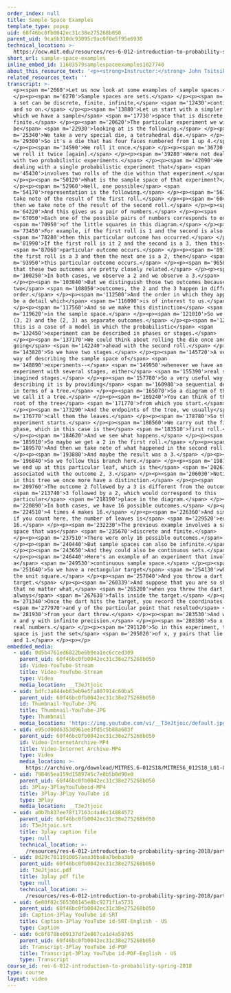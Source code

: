 ```yaml
---
order_index: null
title: Sample Space Examples
template_type: popup
uid: 60f46bc0fb0042ec31c38e275268b050
parent_uid: 9ca6b310dc93095c9ac0f0e5f95e6930
technical_location: >-
  https://ocw.mit.edu/resources/res-6-012-introduction-to-probability-spring-2018/part-i-the-fundamentals/sample-space-examples
short_url: sample-space-examples
inline_embed_id: 11603579samplespaceexamples1027740
about_this_resource_text: '<p><strong>Instructor:</strong> John Tsitsiklis</p>'
related_resources_text: ''
transcript: >-
  <p><span m='2660'>Let us now look at some examples of sample spaces.</span>
  </p><p><span m='6270'>Sample spaces are sets.</span> </p><p><span m='8640'>And
  a set can be discrete, finite, infinite,</span> <span m='12430'>continuous,
  and so on.</span> </p><p><span m='13880'>Let us start with a simpler case in
  which we have a sample</span> <span m='17730'>space that is discrete and
  finite.</span> </p><p><span m='20620'>The particular experiment we will
  be</span> <span m='22930'>looking at is the following.</span> </p><p><span
  m='25340'>We take a very special die, a tetrahedral die.</span> </p><p><span
  m='29300'>So it's a die that has four faces numbered from 1 up 4.</span>
  </p><p><span m='34590'>We roll it once.</span> </p><p><span m='36730'>And then
  we roll it twice [again].</span> </p><p><span m='39280'>Were not dealing here
  with two probabilistic experiments.</span> </p><p><span m='42090'>We're
  dealing with a single probabilistic experiment that</span> <span
  m='45430'>involves two rolls of the die within that experiment.</span>
  </p><p><span m='50120'>What is the sample space of that experiment?</span>
  </p><p><span m='52960'>Well, one possible</span> <span
  m='54170'>representation is the following.</span> </p><p><span m='56770'>We
  take note of the result of the first roll.</span> </p><p><span m='60480'>And
  then we take note of the result of the second roll.</span> </p><p><span
  m='64220'>And this gives us a pair of numbers.</span> </p><p><span
  m='67050'>Each one of the possible pairs of numbers corresponds to one</span>
  <span m='70950'>of the little squares in this diagram.</span> </p><p><span
  m='73450'>For example, if the first roll is 1 and the second is also 1,</span>
  <span m='78280'>then this particular outcome has occurred.</span> </p><p><span
  m='81990'>If the first roll is it 2 and the second is a 3, then this</span>
  <span m='87060'>particular outcome occurs.</span> </p><p><span m='89780'>If
  the first roll is a 3 and then the next one is a 2, then</span> <span
  m='93950'>this particular outcome occurs.</span> </p><p><span m='96580'>Notice
  that these two outcomes are pretty closely related.</span> </p><p><span
  m='100250'>In both cases, we observe a 2 and we observe a 3.</span>
  </p><p><span m='103840'>But we distinguish those two outcomes because in those
  two</span> <span m='108050'>outcomes, the 2 and the 3 happen in different
  order.</span> </p><p><span m='112500'>And the order in which they appear may
  be a detail which</span> <span m='116090'>is of interest to us.</span>
  </p><p><span m='117560'>And so we make this distinction</span> <span
  m='119620'>in the sample space.</span> </p><p><span m='121010'>So we keep the
  (3, 2) and the (2, 3) as separate outcomes.</span> </p><p><span m='128940'>Now
  this is a case of a model in which the probabilistic</span> <span
  m='132450'>experiment can be described in phases or stages.</span>
  </p><p><span m='137170'>We could think about rolling the die once and then
  going</span> <span m='142240'>ahead with the second roll.</span> </p><p><span
  m='143820'>So we have two stages.</span> </p><p><span m='145720'>A very useful
  way of describing the sample space of</span> <span
  m='148890'>experiments--</span> <span m='149950'>whenever we have an
  experiment with several stages, either</span> <span m='155390'>real stages or
  imagined stages.</span> </p><p><span m='157780'>So a very useful way of
  describing it is by providing</span> <span m='160980'>a sequential description
  in terms of a tree.</span> </p><p><span m='165070'>So a diagram of this kind,
  we call it a tree.</span> </p><p><span m='169240'>You can think of this as the
  root of the tree</span> <span m='171770'>from which you start.</span>
  </p><p><span m='173290'>And the endpoints of the tree, we usually</span> <span
  m='176770'>call them the leaves.</span> </p><p><span m='178780'>So the
  experiment starts.</span> </p><p><span m='180560'>We carry out the first
  phase, which in this case is the</span> <span m='183510'>first roll.</span>
  </p><p><span m='184620'>And we see what happens.</span> </p><p><span
  m='185910'>So maybe we get a 2 in the first roll.</span> </p><p><span
  m='189570'>And then we take note of what happened in the second roll.</span>
  </p><p><span m='193880'>And maybe the result was a 3.</span> </p><p><span
  m='196840'>So we follow this branch here.</span> </p><p><span m='198720'>And
  we end up at this particular leaf, which is the</span> <span m='202610'>leaf
  associated with the outcome 2, 3.</span> </p><p><span m='206030'>Notice that
  in this tree we once more have a distinction.</span> </p><p><span
  m='209760'>The outcome 2 followed by a 3 is different from the outcome</span>
  <span m='213740'>3 followed by a 2, which would correspond to this
  particular</span> <span m='218190'>place in the diagram.</span> </p><p><span
  m='220890'>In both cases, we have 16 possible outcomes.</span> </p><p><span
  m='224510'>4 times 4 makes 16.</span> </p><p><span m='226360'>And similarly,
  if you count here, the number of leaves is</span> <span m='229520'>equal to
  16.</span> </p><p><span m='232230'>The previous example involves a sample
  space that was</span> <span m='235670'>discrete and finite.</span>
  </p><p><span m='237510'>There were only 16 possible outcomes.</span>
  </p><p><span m='240440'>But sample spaces can also be infinite.</span>
  </p><p><span m='243650'>And they could also be continuous sets.</span>
  </p><p><span m='246440'>Here's an example of an experiment that involves
  a</span> <span m='249530'>continuous sample space.</span> </p><p><span
  m='251640'>So we have a rectangular target</span> <span m='254130'>which is
  the unit square.</span> </p><p><span m='257040'>And you throw a dart on that
  target.</span> </p><p><span m='260339'>And suppose that you are so skilled
  that no matter what,</span> <span m='265200'>when you throw the dart, it
  always</span> <span m='267630'>falls inside the target.</span> </p><p><span
  m='271340'>Once the dart hits the target, you record the coordinates x</span>
  <span m='277970'>and y of the particular point that resulted</span> <span
  m='281930'>from your dart throw.</span> </p><p><span m='283530'>And we record
  x and y with infinite precision.</span> </p><p><span m='288380'>So x and y are
  real numbers.</span> </p><p><span m='291120'>So in this experiment, the sample
  space is just the set</span> <span m='295020'>of x, y pairs that lie between 0
  and 1.</span> </p><p></p>
embedded_media:
  - uid: 0d5b4761ed6822be6b9ea1ec6cced309
    parent_uid: 60f46bc0fb0042ec31c38e275268b050
    id: Video-YouTube-Stream
    title: Video-YouTube-Stream
    type: Video
    media_location: __T3eJtjoic
  - uid: bdfc3a844eb63eb9e5fa807914c60ba5
    parent_uid: 60f46bc0fb0042ec31c38e275268b050
    id: Thumbnail-YouTube-JPG
    title: Thumbnail-YouTube-JPG
    type: Thumbnail
    media_location: 'https://img.youtube.com/vi/__T3eJtjoic/default.jpg'
  - uid: e95cd00d6353d961ee3fd5c5b88a683f
    parent_uid: 60f46bc0fb0042ec31c38e275268b050
    id: Video-InternetArchive-MP4
    title: Video-Internet Archive-MP4
    type: Video
    media_location: >-
      https://archive.org/download/MITRES.6-012S18/MITRES6_012S18_L01-03_300k.mp4
  - uid: 798465ea159d1589745c7e8b5b0d90e0
    parent_uid: 60f46bc0fb0042ec31c38e275268b050
    id: 3Play-3PlayYouTubeid-MP4
    title: 3Play-3Play YouTube id
    type: 3Play
    media_location: __T3eJtjoic
  - uid: a0b7b837ee78f17163c4a46c14884572
    parent_uid: 60f46bc0fb0042ec31c38e275268b050
    id: T3eJtjoic.srt
    title: 3play caption file
    type: null
    technical_location: >-
      /resources/res-6-012-introduction-to-probability-spring-2018/part-i-the-fundamentals/sample-space-examples/T3eJtjoic.srt
  - uid: 8d29c7811910057aea30ba8a7beba3b9
    parent_uid: 60f46bc0fb0042ec31c38e275268b050
    id: T3eJtjoic.pdf
    title: 3play pdf file
    type: null
    technical_location: >-
      /resources/res-6-012-introduction-to-probability-spring-2018/part-i-the-fundamentals/sample-space-examples/T3eJtjoic.pdf
  - uid: 6e80f02c565308145e8bc9271f1a5731
    parent_uid: 60f46bc0fb0042ec31c38e275268b050
    id: Caption-3Play YouTube id-SRT
    title: Caption-3Play YouTube id-SRT-English - US
    type: Caption
  - uid: 6c8f878be09137df2e807ca1d4a58765
    parent_uid: 60f46bc0fb0042ec31c38e275268b050
    id: Transcript-3Play YouTube id-PDF
    title: Transcript-3Play YouTube id-PDF-English - US
    type: Transcript
course_id: res-6-012-introduction-to-probability-spring-2018
type: course
layout: video
---
```

